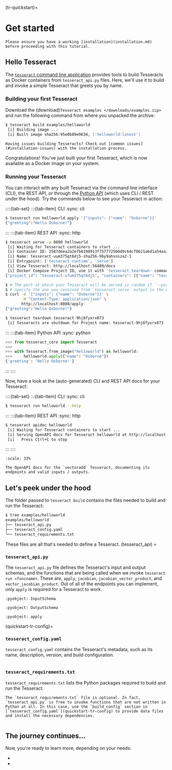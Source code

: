 (tr-quickstart)=
# Get started

```{note}
Please ensure you have a working [installation](installation.md) before proceeding with this tutorial.
```

## Hello Tesseract

The [`tesseract` command line application](../api/tesseract-cli.md) provides tools to build Tesseracts as Docker containers from ``tesseract_api.py`` files. Here, we'll use it to build and invoke a simple Tesseract that greets you by name.

### Building your first Tesseract

Download the {download}`Tesseract examples </downloads/examples.zip>` and run the following command from where you unpacked the archive:

```bash
$ tesseract build examples/helloworld
 [i] Building image ...
 [i] Built image sha256:95e0b89e9634, ['helloworld:latest']
```

```{tip}
Having issues building Tesseracts? Check out [common issues](#installation-issues) with the installation process.
```

Congratulations! You've just built your first Tesseract, which is now available as a Docker image on your system.

### Running your Tesseract

You can interact with any built Tesseract via the command line interface (CLI), the REST API, or through the [Python API](../api/tesseract-api.md) (which uses CLI / REST under the hood). Try the commands below to see your Tesseract in action:

::::{tab-set}
:::{tab-item} CLI
:sync: cli
```bash
$ tesseract run helloworld apply '{"inputs": {"name": "Osborne"}}'
{"greeting":"Hello Osborne!"}
```
:::
:::{tab-item} REST API
:sync: http
```bash
$ tesseract serve -p 8080 helloworld
 [i] Waiting for Tesseract containers to start ...
 [i] Container ID: 2587deea2a2efb6198913f757772560d9c64cf8621a6d1a54aa3333a7b4bcf62
 [i] Name: tesseract-uum375qt6dj5-sha256-9by9ahsnsza2-1
 [i] Entrypoint: ['tesseract-runtime', 'serve']
 [i] View Tesseract: http://localhost:56489/docs
 [i] Docker Compose Project ID, use it with 'tesseract teardown' command: tesseract-u7um375qt6dj5
{"project_id": "tesseract-u7um375qt6dj5", "containers": [{"name": "tesseract-uum375qt6dj5-sha256-9by9ahsnsza2-1", "port": "8080"}]}%

$ # The port at which your Tesseract will be served is random if `--port` is not specified;
$ # specify the one you received from `tesseract serve` output in the next command.
$ curl -d '{"inputs": {"name": "Osborne"}}' \
       -H "Content-Type: application/json" \
       http://localhost:8080/apply
{"greeting":"Hello Osborne!"}

$ tesseract teardown tesseract-9hj8fyxrx073
 [i] Tesseracts are shutdown for Project name: tesseract-9hj8fyxrx073
```
:::
:::{tab-item} Python API
:sync: python
```python
>>> from tesseract_core import Tesseract
>>>
>>> with Tesseract.from_image("helloworld") as helloworld:
>>>     helloworld.apply({"name": "Osborne"})
{'greeting': 'Hello Osborne!'}
```
:::
::::

Now, have a look at the (auto-generated) CLI and REST API docs for your Tesseract:

::::{tab-set}
:::{tab-item} CLI
:sync: cli
```bash
$ tesseract run helloworld --help
```
:::
:::{tab-item} REST API
:sync: http
```bash
$ tesseract apidoc helloworld
 [i] Waiting for Tesseract containers to start ...
 [i] Serving OpenAPI docs for Tesseract helloworld at http://localhost:59569/docs
 [i]   Press Ctrl+C to stop
```
:::
::::

```{figure} /img/apidoc-screenshot.png
:scale: 33%

The OpenAPI docs for the `vectoradd` Tesseract, documenting its endpoints and valid inputs / outputs.
```

## Let's peek under the hood

The folder passed to `tesseract build` contains the files needed to build and run the Tesseract:

```bash
$ tree examples/helloworld
examples/helloworld
├── tesseract_api.py
├── tesseract_config.yaml
└── tesseract_requirements.txt
```

These files are all that's needed to define a Tesseract.
(tesseract_api) =
### `tesseract_api.py`

 The `tesseract_api.py` file defines the Tesseract's input and output schemas, and the functions that are being called when we invoke `tesseract run <funcname>`. These are,
 `apply`, `jacobian`, `jacobian_vector_product`, and `vector_jacobian_product`. Out of all of the endpoints you
 can implement, only `apply` is required for a Tesseract to work.

```{literalinclude} ../../../examples/helloworld/tesseract_api.py
:pyobject: InputSchema
```

```{literalinclude} ../../../examples/helloworld/tesseract_api.py
:pyobject: OutputSchema
```

```{literalinclude} ../../../examples/helloworld/tesseract_api.py
:pyobject: apply
```

(quickstart-tr-config)=
### `tesseract_config.yaml`

`tesseract_config.yaml` contains the Tesseract's metadata, such as its name, description, version, and build configuration.

```{literalinclude} ../../../examples/helloworld/tesseract_config.yaml
```

### `tesseract_requirements.txt`

`tesseract_requirements.txt` lists the Python packages required to build and run the Tesseract.

```{note}
The `tesseract_requirements.txt` file is optional. In fact, `tesseract_api.py` is free to invoke functions that are not written in Python at all. In this case, use the `build_config` section in [`tesseract_config.yaml`](quickstart-tr-config) to provide data files and install the necessary dependencies.
```

```{literalinclude} ../../../examples/helloworld/tesseract_requirements.txt
```


## The journey continues...

Now, you're ready to learn more, depending on your needs:

- [](../creating-tesseracts/create.md)
- [](../using-tesseracts/use.md)
